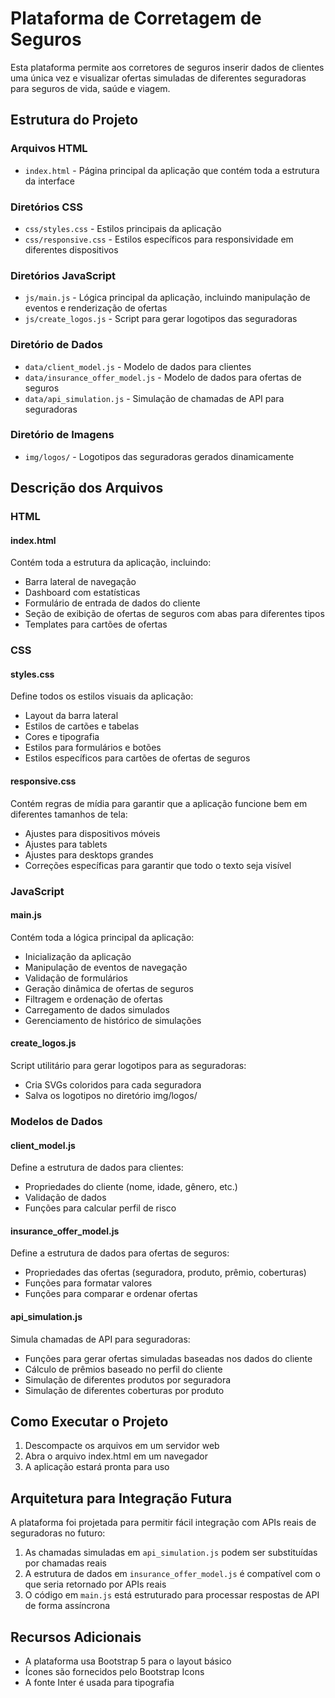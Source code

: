 # Plataforma de Corretagem de Seguros

Esta plataforma permite aos corretores de seguros inserir dados de clientes uma única vez e visualizar ofertas simuladas de diferentes seguradoras para seguros de vida, saúde e viagem.

## Estrutura do Projeto

### Arquivos HTML
- `index.html` - Página principal da aplicação que contém toda a estrutura da interface

### Diretórios CSS
- `css/styles.css` - Estilos principais da aplicação
- `css/responsive.css` - Estilos específicos para responsividade em diferentes dispositivos

### Diretórios JavaScript
- `js/main.js` - Lógica principal da aplicação, incluindo manipulação de eventos e renderização de ofertas
- `js/create_logos.js` - Script para gerar logotipos das seguradoras

### Diretório de Dados
- `data/client_model.js` - Modelo de dados para clientes
- `data/insurance_offer_model.js` - Modelo de dados para ofertas de seguros
- `data/api_simulation.js` - Simulação de chamadas de API para seguradoras

### Diretório de Imagens
- `img/logos/` - Logotipos das seguradoras gerados dinamicamente

## Descrição dos Arquivos

### HTML

#### index.html
Contém toda a estrutura da aplicação, incluindo:
- Barra lateral de navegação
- Dashboard com estatísticas
- Formulário de entrada de dados do cliente
- Seção de exibição de ofertas de seguros com abas para diferentes tipos
- Templates para cartões de ofertas

### CSS

#### styles.css
Define todos os estilos visuais da aplicação:
- Layout da barra lateral
- Estilos de cartões e tabelas
- Cores e tipografia
- Estilos para formulários e botões
- Estilos específicos para cartões de ofertas de seguros

#### responsive.css
Contém regras de mídia para garantir que a aplicação funcione bem em diferentes tamanhos de tela:
- Ajustes para dispositivos móveis
- Ajustes para tablets
- Ajustes para desktops grandes
- Correções específicas para garantir que todo o texto seja visível

### JavaScript

#### main.js
Contém toda a lógica principal da aplicação:
- Inicialização da aplicação
- Manipulação de eventos de navegação
- Validação de formulários
- Geração dinâmica de ofertas de seguros
- Filtragem e ordenação de ofertas
- Carregamento de dados simulados
- Gerenciamento de histórico de simulações

#### create_logos.js
Script utilitário para gerar logotipos para as seguradoras:
- Cria SVGs coloridos para cada seguradora
- Salva os logotipos no diretório img/logos/

### Modelos de Dados

#### client_model.js
Define a estrutura de dados para clientes:
- Propriedades do cliente (nome, idade, gênero, etc.)
- Validação de dados
- Funções para calcular perfil de risco

#### insurance_offer_model.js
Define a estrutura de dados para ofertas de seguros:
- Propriedades das ofertas (seguradora, produto, prêmio, coberturas)
- Funções para formatar valores
- Funções para comparar e ordenar ofertas

#### api_simulation.js
Simula chamadas de API para seguradoras:
- Funções para gerar ofertas simuladas baseadas nos dados do cliente
- Cálculo de prêmios baseado no perfil do cliente
- Simulação de diferentes produtos por seguradora
- Simulação de diferentes coberturas por produto

## Como Executar o Projeto

1. Descompacte os arquivos em um servidor web
2. Abra o arquivo index.html em um navegador
3. A aplicação estará pronta para uso

## Arquitetura para Integração Futura

A plataforma foi projetada para permitir fácil integração com APIs reais de seguradoras no futuro:

1. As chamadas simuladas em `api_simulation.js` podem ser substituídas por chamadas reais
2. A estrutura de dados em `insurance_offer_model.js` é compatível com o que seria retornado por APIs reais
3. O código em `main.js` está estruturado para processar respostas de API de forma assíncrona

## Recursos Adicionais

- A plataforma usa Bootstrap 5 para o layout básico
- Ícones são fornecidos pelo Bootstrap Icons
- A fonte Inter é usada para tipografia
